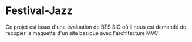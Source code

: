 # Festival-Jazz

Ce projet est issus d'une évaluation de BTS SIO où il nous est demandé de recopier la maquette  d'un site basique avec l'architecture MVC.
